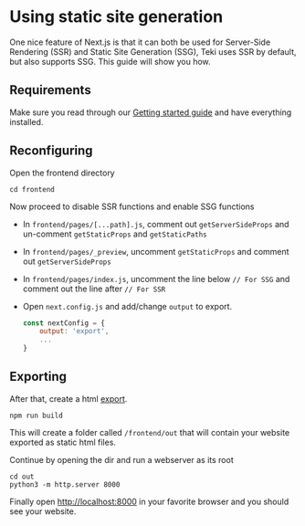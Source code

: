 # Using static site generation

One nice feature of Next.js is that it can both be used for Server-Side Rendering (SSR) and Static Site Generation (SSG), Teki uses SSR by default, but also supports SSG. This guide will show you how.


## Requirements

Make sure you read through our [Getting started guide](/docs/getting-started-guide.md) and have everything installed.


## Reconfiguring

Open the frontend directory

```
cd frontend
```

Now proceed to disable SSR functions and enable SSG functions

- In `frontend/pages/[...path].js`, comment out `getServerSideProps` and un-comment `getStaticProps` and `getStaticPaths`
- In `frontend/pages/_preview`, uncomment `getStaticProps` and comment out `getServerSideProps`
- In `frontend/pages/index.js`, uncomment the line below `// For SSG` and comment out the line after `// For SSR`

- Open `next.config.js` and add/change `output` to export.

    ```js
    const nextConfig = {
        output: 'export',
        ...
    }
    ```


## Exporting

After that, create a html [export](https://nextjs.org/docs/advanced-features/static-html-export).

```
npm run build
```

This will create a folder called `/frontend/out` that will contain your website exported as static html files.

Continue by opening the dir and run a webserver as its root

```
cd out
python3 -m http.server 8000
```

Finally open [http://localhost:8000](http://localhost:8000) in your favorite browser and you should see your website.
